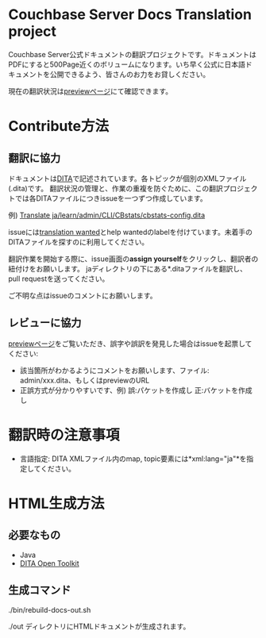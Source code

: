 Couchbase Server Docs Translation project
============================================

Couchbase Server公式ドキュメントの翻訳プロジェクトです。ドキュメントはPDFにすると500Page近くのボリュームになります。いち早く公式に日本語ドキュメントを公開できるよう、皆さんのお力をお貸しください。

現在の翻訳状況は[previewページ](http://labs.couchbase.com/docs-ja/preview/)にて確認できます。

Contribute方法
==================

## 翻訳に協力

ドキュメントは[DITA](http://ja.wikipedia.org/wiki/Darwin_Information_Typing_Architecture)で記述されています。各トピックが個別のXMLファイル(.dita)です。
翻訳状況の管理と、作業の重複を防ぐために、この翻訳プロジェクトでは各DITAファイルにつきissueを一つずつ作成しています。

例) [Translate ja/learn/admin/CLI/CBstats/cbstats-config.dita](https://github.com/couchbaselabs/docs-ja/issues/43)

issueには[translation wanted](https://github.com/couchbaselabs/docs-ja/labels/translation%20wanted)とhelp wantedのlabelを付けています。未着手のDITAファイルを探すのに利用してください。

翻訳作業を開始する際に、issue画面の**assign yourself**をクリックし、翻訳者の紐付けをお願いします。
jaディレクトリの下にある*.ditaファイルを翻訳し、pull requestを送ってください。

ご不明な点はissueのコメントにお願いします。

## レビューに協力

[previewページ](http://labs.couchbase.com/docs-ja/preview/)をご覧いただき、誤字や誤訳を発見した場合はissueを起票してください:
- 該当箇所がわかるようにコメントをお願いします、ファイル: admin/xxx.dita、もしくはpreviewのURL
- 正誤方式が分かりやすいです、例) 誤:パケットを作成し 正:バケットを作成し

翻訳時の注意事項
=================

- 言語指定: DITA XMLファイル内のmap, topic要素には*xml:lang="ja"*を指定してください。

HTML生成方法
============

## 必要なもの

- Java
- [DITA Open Toolkit](http://www.dita-ot.org/)

## 生成コマンド
./bin/rebuild-docs-out.sh

./out ディレクトリにHTMLドキュメントが生成されます。
